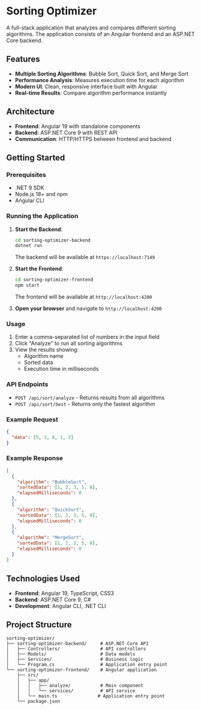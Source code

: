 # Sorting Optimizer

A full-stack application that analyzes and compares different sorting algorithms. The application consists of an Angular frontend and an ASP.NET Core backend.

## Features

- **Multiple Sorting Algorithms**: Bubble Sort, Quick Sort, and Merge Sort
- **Performance Analysis**: Measures execution time for each algorithm
- **Modern UI**: Clean, responsive interface built with Angular
- **Real-time Results**: Compare algorithm performance instantly

## Architecture

- **Frontend**: Angular 19 with standalone components
- **Backend**: ASP.NET Core 9 with REST API
- **Communication**: HTTP/HTTPS between frontend and backend

## Getting Started

### Prerequisites

- .NET 9 SDK
- Node.js 18+ and npm
- Angular CLI

### Running the Application

1. **Start the Backend**:
   ```bash
   cd sorting-optimizer-backend
   dotnet run
   ```
   The backend will be available at `https://localhost:7149`

2. **Start the Frontend**:
   ```bash
   cd sorting-optimizer-frontend
   npm start
   ```
   The frontend will be available at `http://localhost:4200`

3. **Open your browser** and navigate to `http://localhost:4200`

### Usage

1. Enter a comma-separated list of numbers in the input field
2. Click "Analyze" to run all sorting algorithms
3. View the results showing:
   - Algorithm name
   - Sorted data
   - Execution time in milliseconds

### API Endpoints

- `POST /api/sort/analyze` - Returns results from all algorithms
- `POST /api/sort/best` - Returns only the fastest algorithm

### Example Request

```json
{
  "data": [5, 3, 8, 1, 2]
}
```

### Example Response

```json
[
  {
    "algorithm": "BubbleSort",
    "sortedData": [1, 2, 3, 5, 8],
    "elapsedMilliseconds": 0
  },
  {
    "algorithm": "QuickSort",
    "sortedData": [1, 2, 3, 5, 8],
    "elapsedMilliseconds": 0
  },
  {
    "algorithm": "MergeSort",
    "sortedData": [1, 2, 3, 5, 8],
    "elapsedMilliseconds": 0
  }
]
```

## Technologies Used

- **Frontend**: Angular 19, TypeScript, CSS3
- **Backend**: ASP.NET Core 9, C#
- **Development**: Angular CLI, .NET CLI

## Project Structure

```
sorting-optimizer/
├── sorting-optimizer-backend/     # ASP.NET Core API
│   ├── Controllers/               # API controllers
│   ├── Models/                    # Data models
│   ├── Services/                  # Business logic
│   └── Program.cs                 # Application entry point
└── sorting-optimizer-frontend/    # Angular application
    ├── src/
    │   ├── app/
    │   │   ├── analyze/           # Main component
    │   │   └── services/          # API service
    │   └── main.ts               # Application entry point
    └── package.json
``` 